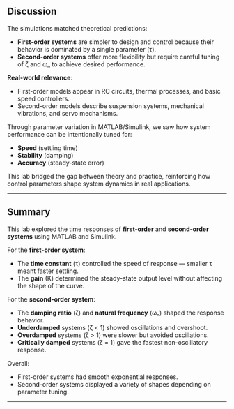 ## Discussion

The simulations matched theoretical predictions:

- **First-order systems** are simpler to design and control because their behavior is dominated by a single parameter (τ).
- **Second-order systems** offer more flexibility but require careful tuning of ζ and ωₙ to achieve desired performance.

**Real-world relevance**:
- First-order models appear in RC circuits, thermal processes, and basic speed controllers.
- Second-order models describe suspension systems, mechanical vibrations, and servo mechanisms.

Through parameter variation in MATLAB/Simulink, we saw how system performance can be intentionally tuned for:
- **Speed** (settling time)
- **Stability** (damping)
- **Accuracy** (steady-state error)

This lab bridged the gap between theory and practice, reinforcing how control parameters shape system dynamics in real applications.

---

## Summary

This lab explored the time responses of **first-order** and **second-order systems** using MATLAB and Simulink.

For the **first-order system**:
- The **time constant** (τ) controlled the speed of response — smaller τ meant faster settling.
- The **gain** (K) determined the steady-state output level without affecting the shape of the curve.

For the **second-order system**:
- The **damping ratio** (ζ) and **natural frequency** (ωₙ) shaped the response behavior.
- **Underdamped** systems (ζ < 1) showed oscillations and overshoot.
- **Overdamped** systems (ζ > 1) were slower but avoided oscillations.
- **Critically damped** systems (ζ = 1) gave the fastest non-oscillatory response.

Overall:
- First-order systems had smooth exponential responses.
- Second-order systems displayed a variety of shapes depending on parameter tuning.

---



